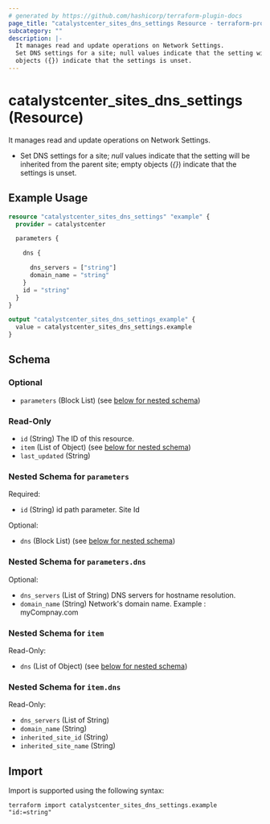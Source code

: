 ```yaml
---
# generated by https://github.com/hashicorp/terraform-plugin-docs
page_title: "catalystcenter_sites_dns_settings Resource - terraform-provider-catalystcenter"
subcategory: ""
description: |-
  It manages read and update operations on Network Settings.
  Set DNS settings for a site; null values indicate that the setting will be inherited from the parent site; empty
  objects ({}) indicate that the settings is unset.
---
```


# catalystcenter_sites_dns_settings (Resource)

It manages read and update operations on Network Settings.

- Set DNS settings for a site; *null* values indicate that the setting will be inherited from the parent site; empty
objects (*{}*) indicate that the settings is unset.

## Example Usage

```terraform
resource "catalystcenter_sites_dns_settings" "example" {
  provider = catalystcenter

  parameters {

    dns {

      dns_servers = ["string"]
      domain_name = "string"
    }
    id = "string"
  }
}

output "catalystcenter_sites_dns_settings_example" {
  value = catalystcenter_sites_dns_settings.example
}
```

<!-- schema generated by tfplugindocs -->
## Schema

### Optional

- `parameters` (Block List) (see [below for nested schema](#nestedblock--parameters))

### Read-Only

- `id` (String) The ID of this resource.
- `item` (List of Object) (see [below for nested schema](#nestedatt--item))
- `last_updated` (String)

<a id="nestedblock--parameters"></a>
### Nested Schema for `parameters`

Required:

- `id` (String) id path parameter. Site Id

Optional:

- `dns` (Block List) (see [below for nested schema](#nestedblock--parameters--dns))

<a id="nestedblock--parameters--dns"></a>
### Nested Schema for `parameters.dns`

Optional:

- `dns_servers` (List of String) DNS servers for hostname resolution.
- `domain_name` (String) Network's domain name. Example : myCompnay.com



<a id="nestedatt--item"></a>
### Nested Schema for `item`

Read-Only:

- `dns` (List of Object) (see [below for nested schema](#nestedobjatt--item--dns))

<a id="nestedobjatt--item--dns"></a>
### Nested Schema for `item.dns`

Read-Only:

- `dns_servers` (List of String)
- `domain_name` (String)
- `inherited_site_id` (String)
- `inherited_site_name` (String)

## Import

Import is supported using the following syntax:

```shell
terraform import catalystcenter_sites_dns_settings.example "id:=string"
```
